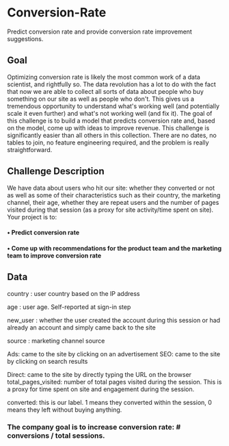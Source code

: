 # Conversion-Rate
Predict conversion rate and provide conversion rate improvement suggestions.

## Goal

Optimizing conversion rate is likely the most common work of a data scientist, and rightfully so. The data revolution has a lot to do with the fact that now we are able to collect all sorts of data about people who buy something on our site as well as people who don't. This gives us a tremendous opportunity to understand what's working well (and potentially scale it even further) and what's not working well (and fix it).
The goal of this challenge is to build a model that predicts conversion rate and, based on the model, come up with ideas to improve revenue.
This challenge is significantly easier than all others in this collection. There are no dates, no tables to join, no feature engineering required, and the problem is really straightforward.

## Challenge Description

We have data about users who hit our site: whether they converted or not as well as some of their characteristics such as their country, the marketing channel, their age, whether they are repeat users and the number of pages visited during that session (as a proxy for site activity/time spent on site).
Your project is to:

#### •	Predict conversion rate
#### •	Come up with recommendations for the product team and the marketing team to improve conversion rate

## Data 

country : user country based on the IP address

age : user age. Self-reported at sign-in step

new_user : whether the user created the account during this session or had already an account and simply came back to the site

source : marketing channel source

Ads: came to the site by clicking on an advertisement SEO: came to the site by clicking on search results

Direct: came to the site by directly typing the URL on the browser total_pages_visited: number of total pages visited during the session. 
This is a proxy for time spent on site and engagement during the session.

converted: this is our label. 1 means they converted within the session, 0 means they left without buying anything. 

### The company goal is to increase conversion rate: # conversions / total sessions.
